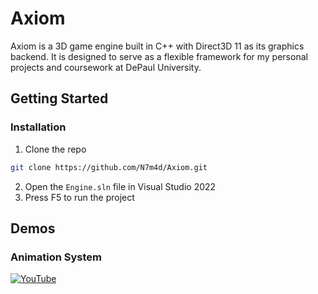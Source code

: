 # Axiom

Axiom is a 3D game engine built in C++ with Direct3D 11 as its graphics backend. It is designed to serve as a flexible framework for my personal projects and coursework at DePaul University.

## Getting Started

### Installation

1. Clone the repo
  ```sh
  git clone https://github.com/N7m4d/Axiom.git
  ```
2. Open the `Engine.sln` file in Visual Studio 2022
3. Press F5 to run the project

## Demos

### Animation System

[![YouTube](http://i.ytimg.com/vi/6qfOiMsAAso/hqdefault.jpg)](https://www.youtube.com/watch?v=6qfOiMsAAso)
